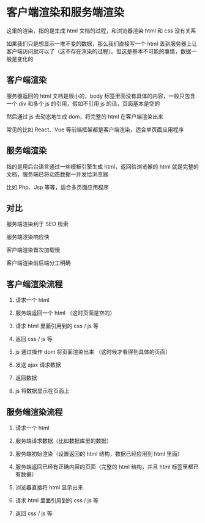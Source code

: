 # 客户端渲染和服务端渲染

这里的渲染，指的是生成 html 文档的过程，和浏览器渲染 html 和 css 没有关系

如果我们只是想显示一堆不变的数据，那么我们直接写一个 html 丢到服务器上让客户端访问就可以了（这不存在渲染的过程）。但这是基本不可能的事情，数据一般是变化的

## 客户端渲染

服务器返回的 html 文档是很小的，body 标签里面没有具体的内容，一般只包含一个 div 和多个 js 的引用，假如不引用 js 的话，页面基本是空的

然后通过 js 去动态地生成 dom，将完整的 html 在客户端渲染出来

常见的比如 React、Vue 等前端框架都是客户端渲染，适合单页面应用程序

## 服务端渲染

指的是用后台语言通过一些模板引擎生成 html，返回给浏览器的 html 就是完整的文档，服务端已将动态数据一并发给浏览器

比如 Php、Jsp 等等，适合多页面应用程序

## 对比

服务端渲染利于 SEO 检索

服务端渲染响应快

客户端渲染首次加载慢

客户端渲染前后端分工明确

## 客户端渲染流程

1. 请求一个 html

2. 服务端返回一个 html （这时页面是空的）

3. 请求 html 里面引用到的 css / js 等

4. 返回 css / js 等

5. js 通过操作 dom 将页面渲染出来 （这时候才看得到具体的页面）

6. 发送 ajax 请求数据

7. 返回数据

8. js 将数据显示在页面上

## 服务端渲染流程

1. 请求一个 html

2. 服务端请求数据（比如数据库里的数据）

3. 服务端初始渲染（设置返回的 html 结构，数据已经应用到 html 里面）

4. 服务端返回已经有正确内容的页面（完整的 html 结构，并且 html 标签里都已有数据）

5. 浏览器直接将 html 显示出来

6. 请求 html 里面引用到的 css / js 等

7. 返回 css / js 等